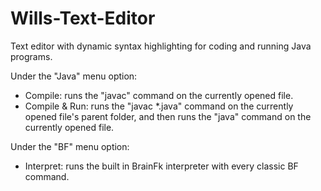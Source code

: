 # Wills-Text-Editor
Text editor with dynamic syntax highlighting for coding and running Java programs.

Under the "Java" menu option:
  - Compile: runs the "javac" command on the currently opened file.
  - Compile & Run: runs the "javac *.java" command on the currently opened file's parent folder, and then runs the "java" command on the currently opened file.


Under the "BF" menu option:
  - Interpret: runs the built in BrainFk interpreter with every classic BF command.
